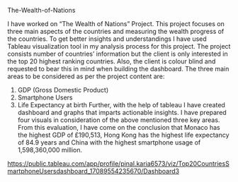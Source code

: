 The-Wealth-of-Nations

I have worked on “The Wealth of Nations” Project. This project focuses on three main aspects of the countries and measuring the wealth progress of the countries. To get better insights and understandings I have used Tableau visualization tool in my analysis process for this project. The project consists number of countries’ information but the client is only interested in the top 20 highest ranking countries. Also, the client is colour blind and requested to bear this in mind when building the dashboard. The three main areas to be considered as per the project content are: 
1.	GDP (Gross Domestic Product)
2.	Smartphone Users
3.	Life Expectancy at birth 
Further, with the help of tableau I have created dashboard and graphs that imparts actionable insights. I have prepared four visuals in consideration of the above mentioned three key areas. From this evaluation, I have come on the conclusion that Monaco has the highest GDP of £190,513, Hong Kong has the highest life expectancy of 84.9 years and China with the highest smartphone usage of 1,598,360,000 million.     

https://public.tableau.com/app/profile/pinal.karia6573/viz/Top20CountriesSmartphoneUsersdashboard_17089554235670/Dashboard3

